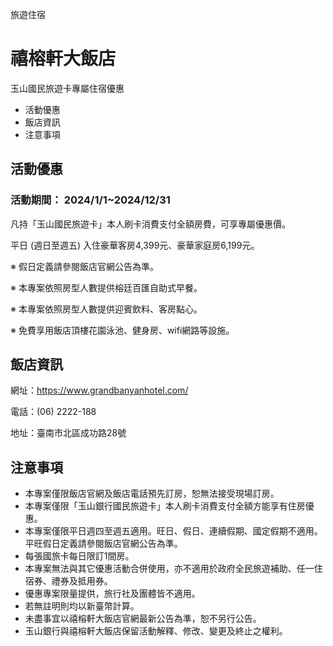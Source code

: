 旅遊住宿

# 禧榕軒大飯店  

玉山國民旅遊卡專屬住宿優惠

  * 活動優惠
  * 飯店資訊
  * 注意事項

## 活動優惠

### 活動期間： 2024/1/1~2024/12/31

凡持「玉山國民旅遊卡」本人刷卡消費支付全額房費，可享專屬優惠價。

平日 (週日至週五) 入住豪華客房4,399元、豪華家庭房6,199元。

  

※ 假日定義請參閱飯店官網公告為準。

※ 本專案依照房型人數提供榕廷百匯自助式早餐。

※ 本專案依照房型人數提供迎賓飲料、客房點心。

※ 免費享用飯店頂樓花園泳池、健身房、wifi網路等設施。

## 飯店資訊

網址：https://www.grandbanyanhotel.com/

電話：(06) 2222-188

地址：臺南市北區成功路28號

## 注意事項

  * 本專案僅限飯店官網及飯店電話預先訂房，恕無法接受現場訂房。
  * 本專案僅限「玉山銀行國民旅遊卡」本人刷卡消費支付全額方能享有住房優惠。
  * 本專案僅限平日週四至週五適用。旺日、假日、連續假期、國定假期不適用。平旺假日定義請參閱飯店官網公告為準。
  * 每張國旅卡每日限訂1間房。
  * 本專案無法與其它優惠活動合併使用，亦不適用於政府全民旅遊補助、任一住宿券、禮券及抵用券。
  * 優惠專案限量提供，旅行社及團體皆不適用。
  * 若無註明則均以新臺幣計算。
  * 未盡事宜以禧榕軒大飯店官網最新公告為準，恕不另行公告。
  * 玉山銀行與禧榕軒大飯店保留活動解釋、修改、變更及終止之權利。

